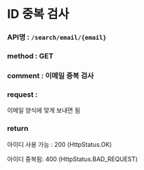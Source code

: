 # ID 중복 검사
### API명 : `/search/email/{email}`

### method : GET

### comment : 이메일 중복 검사

### request :
이메일 양식에 맞게 보내면 됨

### return
아이디 사용 가능 : 200 (HttpStatus.OK)
                
아이디 중복됨: 400 (HttpStatus.BAD_REQUEST)